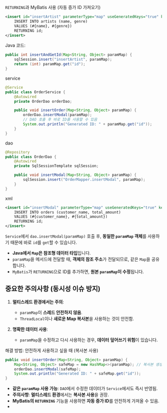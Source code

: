 

 
 `RETURNING`과 MyBatis 사용 (자동 증가 ID 가져오기)

```xml
<insert id="insertArtist" parameterType="map" useGeneratedKeys="true" keyProperty="id">
    INSERT INTO artists (name, genre)
    VALUES (#{name}, #{genre})
    RETURNING id;
</insert>
```

Java 코드:

```java
public int insertAndGetId(Map<String, Object> paramMap) {
    sqlSession.insert("insertArtist", paramMap);
    return (int) paramMap.get("id");
}
```



service
```java
@Service
public class OrderService {
    @Autowired
    private OrderDao orderDao;

    public void insertOrder(Map<String, Object> paramMap) {
        orderDao.insertModal(paramMap);
        // DAO 호출 후 바로 ID를 사용할 수 있음
        System.out.println("Generated ID: " + paramMap.get("id"));
    }
}
```

dao
```java
@Repository
public class OrderDao {
    @Autowired
    private SqlSessionTemplate sqlSession;

    public void insertModal(Map<String, Object> paramMap) {
        sqlSession.insert("OrderMapper.insertModal", paramMap);
    }
}
```

xml
```xml
<insert id="insertModal" parameterType="map" useGeneratedKeys="true" keyProperty="id">
    INSERT INTO orders (customer_name, total_amount)
    VALUES (#{customer_name}, #{total_amount})
    RETURNING id;
</insert>
```

`Service`에서 `dao.insertModal(paramMap)` 호출 후, **동일한 `paramMap` 객체**를 사용하기 때문에 바로 `id`를 `get`할 수 있습니다.

- **Java에서 `Map`은 참조형 데이터 타입**입니다.
- `paramMap`을 메서드에 전달할 때, **객체의 참조 주소**가 전달되므로, 같은 `Map`을 공유합니다.
- `MyBatis`가 `RETURNING`으로 ID를 추가하면, **원본 `paramMap`이 수정**됩니다.


## **중요한 주의사항 (동시성 이슈 방지)**

1. **멀티스레드 환경에서는 주의**:
    
    - `paramMap`이 **스레드 안전하지 않음**.
    - `ThreadLocal`이나 **새로운 Map 복사본**을 사용하는 것이 안전함.
2. **명확한 데이터 사용**:
    
    - `paramMap`을 수정하고 다시 사용하는 경우, **데이터 덮어쓰기 위험**이 있습니다.


해결 방법: 안전하게 사용하고 싶을 때 (복사본 사용)

```java
public void insertOrder(Map<String, Object> paramMap) {
    Map<String, Object> safeMap = new HashMap<>(paramMap); // 복사본 생성
    orderDao.insertModal(safeMap);
    System.out.println("Generated ID: " + safeMap.get("id"));
}
```

- **같은 `paramMap` 사용 가능**: `DAO`에서 수정한 데이터가 `Service`에서도 즉시 반영됨.
- **주의사항**: **멀티스레드 환경**에서는 **복사본 사용**을 권장.
- **MyBatis의 `RETURNING`** 기능을 사용하면 **자동 증가 ID**를 안전하게 가져올 수 있음.
- 